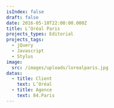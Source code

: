 ```yaml
---
isIndex: false
draft: false
date: 2016-05-10T22:00:00.000Z
title: L’Oréal Paris
projects_types: Editorial
projects_tags:
  - jQuery
  - Javascript
  - Stylus
image:
  src: /images/uploads/lorealparis.jpg
datas:
  - title: Client
    text: L’Oréal
  - title: Agence
    text: 84.Paris
---
```

